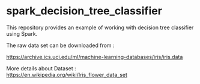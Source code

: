 # spark_decision_tree_classifier


This repository provides an example of working with decision tree classifier using Spark.

The raw data set can be downloaded from :

https://archive.ics.uci.edu/ml/machine-learning-databases/iris/iris.data

More details about Dataset :
https://en.wikipedia.org/wiki/Iris_flower_data_set
